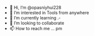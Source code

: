 - 👋 Hi, I’m @opasniyhui228
- 👀 I’m interested in Tools from anywhere
- 🌱 I’m currently learning .-
- 💞️ I’m looking to collaborate
- 📫 How to reach me ... pm

<!---
opasniyhui228/opasniyhui228 is a ✨ special ✨ repository because its `README.md` (this file) appears on your GitHub profile.
You can click the Preview link to take a look at your changes.
--->
